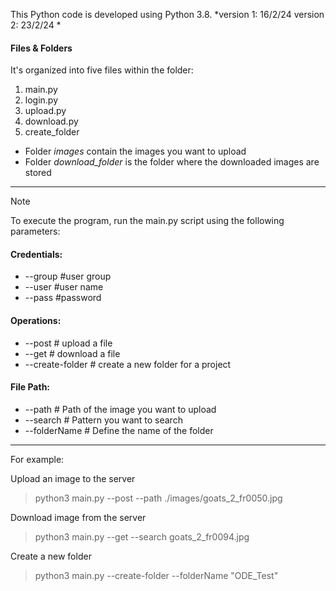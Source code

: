 This Python code is developed using Python 3.8. 
*version 1: 16/2/24 
 version 2: 23/2/24 *

#### Files & Folders 

It's organized into five files within the folder:
1. main.py
2. login.py
3. upload.py
4. download.py
5. create_folder

+ Folder _images_ contain the images you want to upload
+ Folder _download_folder_ is the folder where the downloaded images are stored

***

> [!NOTE]
> To execute the program, run the main.py script using the following parameters:


#### Credentials:
+ --group  #user group
+ --user   #user name
+ --pass   #password

#### Operations:
+ --post   # upload a file
+ --get    # download a file
+ --create-folder # create a new folder for a project

#### File Path:
+ --path    # Path of the image you want to upload 
+ --search  # Pattern you want to search
+ --folderName # Define the name of the folder

***
For example:

Upload an image to the server
> python3 main.py --post --path ./images/goats_2_fr0050.jpg

Download image from the server 
> python3 main.py --get --search goats_2_fr0094.jpg

Create a new folder
> python3 main.py --create-folder --folderName "ODE_Test"

